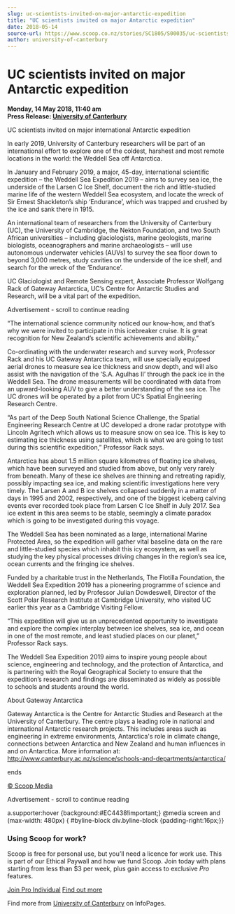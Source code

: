 ```yaml
---
slug: uc-scientists-invited-on-major-antarctic-expedition
title: "UC scientists invited on major Antarctic expedition"
date: 2018-05-14
source-url: https://www.scoop.co.nz/stories/SC1805/S00035/uc-scientists-invited-on-major-antarctic-expedition.htm
author: university-of-canterbury
---
```

UC scientists invited on major Antarctic expedition
===================================================

**Monday, 14 May 2018, 11:40 am**  
**Press Release: [University of Canterbury](https://info.scoop.co.nz/University_of_Canterbury)**

  
UC scientists invited on major international Antarctic expedition

In early 2019, University of Canterbury researchers will be part of an international effort to explore one of the coldest, harshest and most remote locations in the world: the Weddell Sea off Antarctica.

In January and February 2019, a major, 45-day, international scientific expedition – the Weddell Sea Expedition 2019 – aims to survey sea ice, the underside of the Larsen C Ice Shelf, document the rich and little-studied marine life of the western Weddell Sea ecosystem, and locate the wreck of Sir Ernest Shackleton’s ship ‘Endurance’, which was trapped and crushed by the ice and sank there in 1915.

An international team of researchers from the University of Canterbury (UC), the University of Cambridge, the Nekton Foundation, and two South African universities – including glaciologists, marine geologists, marine biologists, oceanographers and marine archaeologists – will use autonomous underwater vehicles (AUVs) to survey the sea floor down to beyond 3,000 metres, study cavities on the underside of the ice shelf, and search for the wreck of the ‘Endurance’.

UC Glaciologist and Remote Sensing expert, Associate Professor Wolfgang Rack of Gateway Antarctica, UC’s Centre for Antarctic Studies and Research, will be a vital part of the expedition.

Advertisement - scroll to continue reading





“The international science community noticed our know-how, and that’s why we were invited to participate in this icebreaker cruise. It is great recognition for New Zealand’s scientific achievements and ability.”

Co-ordinating with the underwater research and survey work, Professor Rack and his UC Gateway Antarctica team, will use specially equipped aerial drones to measure sea ice thickness and snow depth, and will also assist with the navigation of the ‘S.A. Agulhas II’ through the pack ice in the Weddell Sea. The drone measurements will be coordinated with data from an upward-looking AUV to give a better understanding of the sea ice. The UC drones will be operated by a pilot from UC’s Spatial Engineering Research Centre.

“As part of the Deep South National Science Challenge, the Spatial Engineering Research Centre at UC developed a drone radar prototype with Lincoln Agritech which allows us to measure snow on sea ice. This is key to estimating ice thickness using satellites, which is what we are going to test during this scientific expedition,” Professor Rack says.

Antarctica has about 1.5 million square kilometres of floating ice shelves, which have been surveyed and studied from above, but only very rarely from beneath. Many of these ice shelves are thinning and retreating rapidly, possibly impacting sea ice, and making scientific investigations here very timely. The Larsen A and B ice shelves collapsed suddenly in a matter of days in 1995 and 2002, respectively, and one of the biggest iceberg calving events ever recorded took place from Larsen C Ice Shelf in July 2017. Sea ice extent in this area seems to be stable, seemingly a climate paradox which is going to be investigated during this voyage.

The Weddell Sea has been nominated as a large, international Marine Protected Area, so the expedition will gather vital baseline data on the rare and little-studied species which inhabit this icy ecosystem, as well as studying the key physical processes driving changes in the region’s sea ice, ocean currents and the fringing ice shelves.

Funded by a charitable trust in the Netherlands, The Flotilla Foundation, the Weddell Sea Expedition 2019 has a pioneering programme of science and exploration planned, led by Professor Julian Dowdeswell, Director of the Scott Polar Research Institute at Cambridge University, who visited UC earlier this year as a Cambridge Visiting Fellow.

“This expedition will give us an unprecedented opportunity to investigate and explore the complex interplay between ice shelves, sea ice, and ocean in one of the most remote, and least studied places on our planet,” Professor Rack says.

The Weddell Sea Expedition 2019 aims to inspire young people about science, engineering and technology, and the protection of Antarctica, and is partnering with the Royal Geographical Society to ensure that the expedition’s research and findings are disseminated as widely as possible to schools and students around the world.

About Gateway Antarctica

Gateway Antarctica is the Centre for Antarctic Studies and Research at the University of Canterbury. The centre plays a leading role in national and international Antarctic research projects. This includes areas such as engineering in extreme environments, Antarctica's role in climate change, connections between Antarctica and New Zealand and human influences in and on Antarctica. More information at: http://www.canterbury.ac.nz/science/schools-and-departments/antarctica/

  
ends

[© Scoop Media](http://www.scoop.co.nz/about/terms.html)  

Advertisement - scroll to continue reading



a.supporter:hover {background:#EC4438!important;} @media screen and (max-width: 480px) { #byline-block div.byline-block {padding-right:16px;}}

### Using Scoop for work?

Scoop is free for personal use, but you’ll need a licence for work use. This is part of our Ethical Paywall and how we fund Scoop. Join today with plans starting from less than $3 per week, plus gain access to exclusive _Pro_ features.  
  
[Join Pro Individual](https://pro.scoop.co.nz/Individual/?from=ProIn24) [Find out more](https://pro.scoop.co.nz/using-scoop-for-work/?from=ProIn24)

Find more from [University of Canterbury](https://info.scoop.co.nz/University_of_Canterbury) on InfoPages.